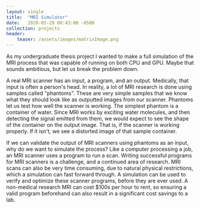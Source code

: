 ```yaml
---
layout: single
title:  "MRI Simulator"
date:   2020-05-29 00:43:00 -0500
collection: projects
header:
    teaser: /assets/images/matrixImage.png
---
```


As my undergraduate thesis project I wanted to make a full simulation of the MRI process that was capable of running on both CPU and GPU. Maybe that sounds ambitious, but let us break the problem down. 

A real MRI scanner has an input, a program, and an output. Medically, that input is often a person's head. In reality, a lot of MRI research is done using samples called "phantoms". These are very simple samples that we know what they should look like as outputted images from our scanner. Phantoms let us test how well the scanner is working. The simplest phantom is a container of water. Since MRI works by exciting water molecules, and then detecting the signal emitted from them, we would expect to see the shape of the container on the output image. That is, if the scanner is working properly. If it isn't, we see a distorted image of that sample container.

If we can validate the output of MRI scanners using phantoms as an input, why do we want to simulate the process? Like a computer processing a job, an MRI scanner uses a program to run a scan. Writing successful programs for MRI scanners is a challenge, and a continued area of research. MRI scans can also be very time consuming, due to natural physical restrictions, which a simulation can fast forward through. A simulation can be used to verify and optimize these scanner programs, before they are ever used. A non-medical research MRI can cost $100s per hour to rent, so ensuring a valid program beforehand can also result in a significant cost savings to a lab.
